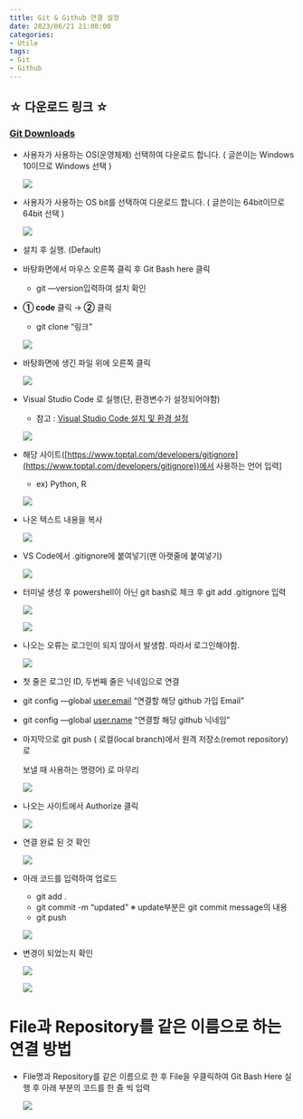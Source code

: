 ```yaml
---
title: Git & Github 연결 설정
date: 2023/06/21 21:00:00
categories:
- Utile
tags:
- Git
- Github
---
```


## ☆ 다운로드 링크 ☆

### [Git Downloads](https://git-scm.com/downloads)

- 사용자가 사용하는 OS(운영체제) 선택하여 다운로드 합니다.
    ( 글쓴이는 Windows 10이므로 Windows 선택 )
    
    ![](/Images/2023/06/Git&Github/Untitled.png)
    
- 사용자가 사용하는 OS bit를 선택하여 다운로드 합니다. ( 글쓴이는 64bit이므로 64bit 선택 )
    
    ![](/Images/2023/06/Git&Github/Untitled%201.png)
    
- 설치 후 실행. (Default)
- 바탕화면에서 마우스 오른쪽 클릭 후 Git Bash here 클릭
    - git —version입력하여 설치 확인

- **① code** 클릭 → **②** 클릭
    - git clone “링크”
    
    ![](/Images/2023/06/Git&Github/Untitled%202.png)
    
- 바탕화면에 생긴 파일 위에 오른쪽 클릭
    
    ![](/Images/2023/06/Git&Github/Untitled%203.png)
    
- Visual Studio Code 로 실행(단, 환경변수가 설정되어야함)
    - 참고 : [Visual Studio Code 설치 및 환경 설정](https://depra3.github.io/2023/06/18/2023/06/18/Visual_Studio_Code_Install/)
        
    ![](/Images/2023/06/Git&Github/Untitled%204.png)
    
- 해당 사이트([https://www.toptal.com/developers/gitignore](https://www.toptal.com/developers/gitignore))에서 사용하는 언어 입력]
    - ex) Python, R
    
    ![](/Images/2023/06/Git&Github/Untitled%206.png)
    
- 나온 텍스트 내용을 복사
    
    ![](/Images/2023/06/Git&Github/Untitled%207.png)
    
- VS Code에서 .gitignore에 붙여넣기(맨 아랫줄에 붙여넣기)
    
    ![](/Images/2023/06/Git&Github/Untitled%208.png)
    
- 터미널 생성 후 powershell이 아닌 git bash로 체크 후 git add .gitignore 입력
    
    ![](/Images/2023/06/Git&Github/Untitled%209.png)
    
    ![](/Images/2023/06/Git&Github/Untitled%2010.png)
    
- 나오는 오류는 로그인이 되지 않아서 발생함. 따라서 로그인해야함.
    
    ![](/Images/2023/06/Git&Github/Untitled%2011.png)
    
- 첫 줄은 로그인 ID, 두번째 줄은 닉네임으로 연결
- git config —global [user.email](http://user.email) “연결할 해당 github 가입 Email”
- git config —global [user.name](http://user.name) “연결할 해당 github 닉네임”
- 마지막으로 git push ( 로컬(local branch)에서 원격 저장소(remot repository)로
    
    보낼 때 사용하는 명령어) 로 마무리
    
    ![](/Images/2023/06/Git&Github/Untitled%2012.png)
    
- 나오는 사이트에서 Authorize 클릭
    
    ![](/Images/2023/06/Git&Github/Untitled%2013.png)
    
- 연결 완료 된 것 확인
    
    ![](/Images/2023/06/Git&Github/Untitled%2014.png)
    
- 아래 코드를 입력하여 업로드
    - git add .
    - git commit -m “updated” ※ update부분은 git commit message의 내용
    - git push
    
    ![](/Images/2023/06/Git&Github/Untitled%2015.png)
    
- 변경이 되었는지 확인
    
    ![](/Images/2023/06/Git&Github/Untitled%2016.png)
    
    ![](/Images/2023/06/Git&Github/Untitled%2017.png)
    

# File과 Repository를 같은 이름으로 하는 연결 방법

- File명과 Repository를 같은 이름으로 한 후 File을 우클릭하여 Git Bash Here 실행 후 아래 부분의 코드를 한 줄 씩 입력
    
    ![](/Images/2023/06/Git&Github/Untitled%2018.png)